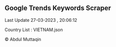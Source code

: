 

## Google Trends Keywords Scraper 
 
Last Update 27-03-2023 , 20:06:12

Country List :
VIETNAM.json



© Abdul Muttaqin 
